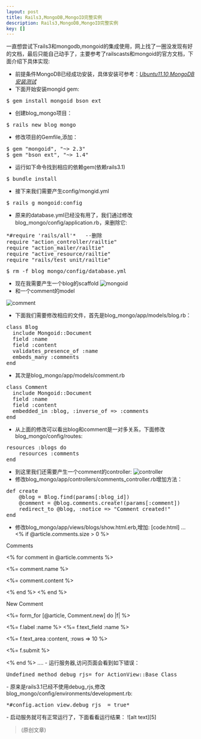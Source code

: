 ```yaml
---
layout: post
title: Rails3,MongoDB,MongoID完整实例
description: Rails3,MongoDB,MongoID完整实例
key: []
---
```

一直想尝试下rails3和mongodb,mongoid的集成使用，网上找了一圈没发现有好的文档，最后只能自己动手了，主要参考了railscasts和mongoid的官方文档，下面介绍下具体实现:

 - 前提条件MongoDB已经成功安装，具体安装可参考：[*Ubuntu11.10,MongoDB安装测试*][1]
 - 下面开始安装mongid gem:
<pre>
$ gem install mongoid bson_ext
</pre>
 - 创建blog_mongo项目：
<pre>
$ rails new blog_mongo
</pre>
 - 修改项目的Gemfile,添加：
<pre>
$ gem "mongoid", "~> 2.3"
$ gem "bson_ext", "~> 1.4"
</pre>
 - 运行如下命令找到相应的依赖gem(依赖rails3.1)
<pre>
$ bundle install
</pre>
 - 接下来我们需要产生config/mongid.yml
<pre>
$ rails g mongoid:config
</pre>
 - 原来的database.yml已经没有用了，我们通过修改blog_mongo/config/application.rb，来删除它:
<pre>
*#require 'rails/all'*   --删除
require "action_controller/railtie"
require "action_mailer/railtie"
require "active_resource/railtie"
require "rails/test_unit/railtie"
</pre>
<pre>
$ rm -f blog_mongo/config/database.yml
</pre>
 - 现在我需要产生一个blog的scaffold
![mongoid][2]
 - 和一个comment的model

![comment][3]
 - 下面我们需要修改相应的文件，首先是blog_mongo/app/models/blog.rb：
<pre>
class Blog
  include Mongoid::Document
  field :name
  field :content
  validates_presence_of :name
  embeds_many :comments
end
</pre>
 - 其次是blog_mongo/app/models/comment.rb
<pre>
class Comment
  include Mongoid::Document
  field :name
  field :content
  embedded_in :blog, :inverse_of => :comments
end
</pre>
 - 从上面的修改可以看出blog和comment是一对多关系，下面修改blog_mongo/config/routes:
<pre>
resources :blogs do 
    resources :comments
end
</pre>
 - 到这里我们还需要产生一个comment的controller:
![controller][4]
 - 修改blog_mongo/app/controllers/comments_controller.rb增加方法：
<pre>
def create
    @blog = Blog.find(params[:blog_id])
    @comment = @blog.comments.create!(params[:comment])
    redirect_to @blog, :notice => "Comment created!"
end
</pre>
 - 修改blog_mongo/app/views/blogs/show.html.erb,增加:
[code:html]
...
<% if @article.comments.size > 0 %>
  <p>Comments</p>
  <% for comment in @article.comments %>
    <p><%= comment.name %></p>
    <p><%= comment.content %></p>
  <% end %>
<% end %>
<p>New Comment</p>
<%= form_for [@article, Comment.new] do |f| %>
  <p><%= f.label :name %> <%= f.text_field :name %></p>
  <p><%= f.text_area :content, :rows => 10 %></p>
  <p><%= f.submit %></p>
<% end %>
....
</pre>
 - 运行服务器,访问页面会看到如下错误：
<pre>
Undefined method debug_rjs= for ActionView::Base Class
</pre>
 - 原来是rails3.1已经不使用debug_rjs,修改blog_mongo/config/environments/development.rb:
<pre>
*#config.action_view.debug_rjs  = true*
</pre>
 - 启动服务就可有正常运行了，下面看看运行结果：
![alt text][5]

> (原创文章)

  [1]: http://www.everyday-cn.com/zh/show_blog/ubuntu11-10-mongodb "MongoDB Installation"
  [2]: http://www.everyday-cn.com/system/pictures/953/large_mongo_scaffold.png?1320105964 "scaffold"
  [3]: http://www.everyday-cn.com/system/pictures/950/large_g_model.png?1320105960 "mongoid comment"
  [4]: http://www.everyday-cn.com/system/pictures/949/large_g_controller_comments.png?1320105958 "controller"
  [5]: http://www.everyday-cn.com/system/pictures/954/large_Screenshot.png?1320108987 "result"
